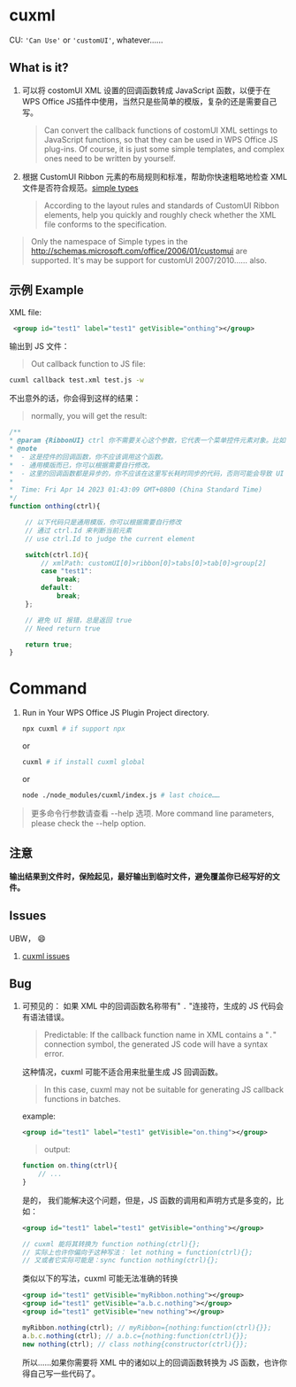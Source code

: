 # cuxml

CU: `'Can Use'` or `'customUI'`, whatever……

## What is it?

1. 可以将 costomUI XML 设置的回调函数转成 JavaScript 函数，以便于在 WPS Office JS插件中使用，当然只是些简单的模版，复杂的还是需要自己写。
    > Can convert the callback functions of costomUI XML settings to JavaScript functions, so that they can be used in WPS Office JS plug-ins. Of course, it is just some simple templates, and complex ones need to be written by yourself.

3. 根据 CustomUI Ribbon 元素的布局规则和标准，帮助你快速粗略地检查 XML 文件是否符合规范。[simple types](https://learn.microsoft.com/en-us/openspecs/office_standards/ms-customui/869c8c9a-45f8-4119-b068-f61e76d04322)
    > According to the layout rules and standards of CustomUI Ribbon elements, help you quickly and roughly check whether the XML file conforms to the specification.

>Only the namespace of Simple types  in the http://schemas.microsoft.com/office/2006/01/customui  are supported. It's may be support for customUI 2007/2010…… also.

## 示例 Example

XML file:

```xml
 <group id="test1" label="test1" getVisible="onthing"></group>
```

输出到 JS 文件：

> Out callback function to JS file:

```bash
cuxml callback test.xml test.js -w
```

不出意外的话，你会得到这样的结果：
> normally, you will get the result:

```js
/**
* @param {RibbonUI} ctrl 你不需要关心这个参数，它代表一个菜单控件元素对象。比如 button、group 等。
* @note 
*  - 这是控件的回调函数，你不应该调用这个函数。
*  - 通用模版而已，你可以根据需要自行修改。
*  - 这里的回调函数都是异步的，你不应该在这里写长耗时同步的代码，否则可能会导致 UI 卡死。(AI 说的)
*  
*  Time: Fri Apr 14 2023 01:43:09 GMT+0800 (China Standard Time)
*/
function onthing(ctrl){

    // 以下代码只是通用模版，你可以根据需要自行修改
    // 通过 ctrl.Id 来判断当前元素
    // use ctrl.Id to judge the current element

    switch(ctrl.Id){
        // xmlPath: customUI[0]>ribbon[0]>tabs[0]>tab[0]>group[2]
        case "test1":
            break;
        default:
            break;
    };

    // 避免 UI 报错，总是返回 true
    // Need return true

    return true;
}

```

# Command

1. Run in Your WPS Office JS Plugin Project directory.

    ```bash
    npx cuxml # if support npx
    ```
    or
    ```bash
    cuxml # if install cuxml global
    ```
    or
    ```bash
    node ./node_modules/cuxml/index.js # last choice……
    ``` 
> 更多命令行参数请查看 --help 选项.
> More command line parameters, please check the --help option.

## 注意

**输出结果到文件时，保险起见，最好输出到临时文件，避免覆盖你已经写好的文件。**

## Issues

UBW， 😄

1. [cuxml issues]()

## Bug

1. 可预见的： 如果 XML 中的回调函数名称带有" `.` "连接符，生成的 JS 代码会有语法错误。
    > Predictable: If the callback function name in XML contains a "`.`" connection symbol, the generated JS code will have a syntax error.
    
    这种情况，cuxml 可能不适合用来批量生成 JS 回调函数。
    > In this case, cuxml may not be suitable for generating JS callback functions in batches.

    example:
    ```xml
    <group id="test1" label="test1" getVisible="on.thing"></group>
    ```
    > output:
    ```js
    function on.thing(ctrl){
        // ...
    }
    ```

    是的， 我们能解决这个问题，但是，JS 函数的调用和声明方式是多变的，比如：

    ```xml
    <group id="test1" label="test1" getVisible="onthing"></group>
    ```

    ```js
    // cuxml 能将其转换为 function nothing(ctrl){};
    // 实际上也许你偏向于这种写法： let nothing = function(ctrl){};
    // 又或者它实际可能是：sync function nothing(ctrl){};
    ```
    
    类似以下的写法，cuxml 可能无法准确的转换

    ```xml
    <group id="test1" getVisible="myRibbon.nothing"></group>
    <group id="test1" getVisible="a.b.c.nothing"></group>
    <group id="test1" getVisible="new nothing"></group>
    ```

    ```js
    myRibbon.nothing(ctrl); // myRibbon={nothing:function(ctrl){}};
    a.b.c.nothing(ctrl); // a.b.c={nothing:function(ctrl){}};
    new nothing(ctrl); // class nothing{constructor(ctrl){}};
    ```

    所以……如果你需要将 XML 中的诸如以上的回调函数转换为 JS 函数，也许你得自己写一些代码了。